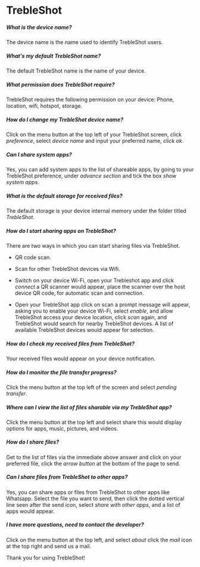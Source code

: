 # TrebleShot

##### What is the device name?

The device name is the name used to identify TrebleShot users.

##### What's my default TrebleShot name? 

The default TrebleShot name is the name of your device.

##### What permission does TrebleShot require?

TrebleShot requires the following permission on your device:
Phone, location, wifi, hotspot, storage.

##### How do I change my TrebleShot device name?
Click on the menu button at the top left of your TrebleShot screen, click *preference*, select *device name* and input your preferred name, click *ok*.

##### Can I share system apps? 

Yes, you can add system apps to the list of shareable apps, by going to your TrebleShot preference, under *advance section* and tick the box *show system apps*.

##### What is the default storage for received files? 

The default storage is your device internal memory under the folder titled *TrebleShot*.

##### How do I start sharing apps on TrebleShot?

There are two ways in which you can start sharing files via TrebleShot.
* QR code scan.
* Scan for other TrebleShot devices via Wifi.

* Switch on your device Wi-Fi, open your Trebleshot app and click *connect* a QR scanner would appear, place the scanner over the host device QR code, for automatic scan and connection.

* Open your TrebleShot app click on scan a prompt message will appear, asking you to enable your device Wi-Fi, select *enable*,  and allow TrebleShot access your device location, click *scan* again, and TrebleShot would search for nearby TrebleShot devices.
A list of available TrebleShot devices would appear for selection.

##### How do I check my received files from TrebleShot? 

Your received files would appear on your device notification. 

##### How do I monitor the file transfer progress? 

Click the menu button at the top left of the screen and select *pending transfer*.

##### Where can I view the list of files sharable via my TrebleShot app? 

Click the menu button at the top left and select share this would display options for apps, music, pictures, and videos.

##### How do I share files? 
Get to the list of files via the immediate above answer and click on your preferred file, click the *arrow button* at the bottom of the page to send.

##### Can I share files from TrebleShot to other apps? 

Yes, you can share apps or files from TrebleShot to other apps like Whatsapp.
Select the file you want to send, then click the dotted vertical line seen after the send icon, select *share with other apps*, and a list of apps would appear.

##### I have more questions, need to contact the developer? 
Click on the menu button at the top left, and select *about* click the *mail* icon at the top right and send us a mail. 

Thank you for using TrebleShot!

